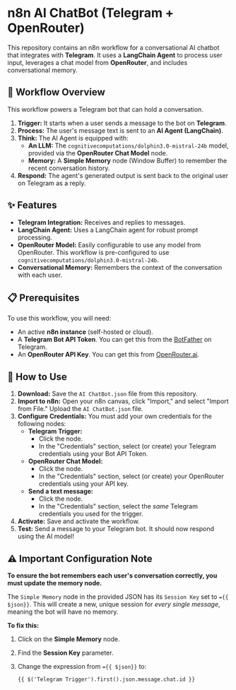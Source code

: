 # n8n AI ChatBot (Telegram + OpenRouter)

This repository contains an n8n workflow for a conversational AI chatbot that integrates with **Telegram**. It uses a **LangChain Agent** to process user input, leverages a chat model from **OpenRouter**, and includes conversational memory.

## 🤖 Workflow Overview

This workflow powers a Telegram bot that can hold a conversation.

1.  **Trigger:** It starts when a user sends a message to the bot on **Telegram**.
2.  **Process:** The user's message text is sent to an **AI Agent (LangChain)**.
3.  **Think:** The AI Agent is equipped with:
      * **An LLM:** The `cognitivecomputations/dolphin3.0-mistral-24b` model, provided via the **OpenRouter Chat Model** node.
      * **Memory:** A **Simple Memory** node (Window Buffer) to remember the recent conversation history.
4.  **Respond:** The agent's generated output is sent back to the original user on Telegram as a reply.

## ✨ Features

  * **Telegram Integration:** Receives and replies to messages.
  * **LangChain Agent:** Uses a LangChain agent for robust prompt processing.
  * **OpenRouter Model:** Easily configurable to use any model from OpenRouter. This workflow is pre-configured to use `cognitivecomputations/dolphin3.0-mistral-24b`.
  * **Conversational Memory:** Remembers the context of the conversation with each user.

## 📋 Prerequisites

To use this workflow, you will need:

  * An active **n8n instance** (self-hosted or cloud).
  * A **Telegram Bot API Token**. You can get this from the [BotFather](https://t.me/botfather) on Telegram.
  * An **OpenRouter API Key**. You can get this from [OpenRouter.ai](https://openrouter.ai/).

## 🚀 How to Use

1.  **Download:** Save the `AI ChatBot.json` file from this repository.
2.  **Import to n8n:** Open your n8n canvas, click "Import," and select "Import from File." Upload the `AI ChatBot.json` file.
3.  **Configure Credentials:** You must add your own credentials for the following nodes:
      * **Telegram Trigger:**
          * Click the node.
          * In the "Credentials" section, select (or create) your Telegram credentials using your Bot API Token.
      * **OpenRouter Chat Model:**
          * Click the node.
          * In the "Credentials" section, select (or create) your OpenRouter credentials using your API key.
      * **Send a text message:**
          * Click the node.
          * In the "Credentials" section, select the *same* Telegram credentials you used for the trigger.
4.  **Activate:** Save and activate the workflow.
5.  **Test:** Send a message to your Telegram bot. It should now respond using the AI model\!

## ⚠️ Important Configuration Note

**To ensure the bot remembers each user's conversation correctly, you must update the memory node.**

The `Simple Memory` node in the provided JSON has its `Session Key` set to `={{ $json}}`. This will create a new, unique session for *every single message*, meaning the bot will have no memory.

**To fix this:**

1.  Click on the **Simple Memory** node.

2.  Find the **Session Key** parameter.

3.  Change the expression from `={{ $json}}` to:

    ```
    {{ $('Telegram Trigger').first().json.message.chat.id }}
    ```
